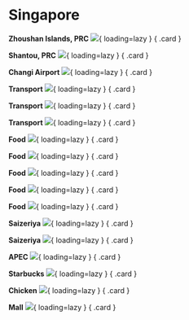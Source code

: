 # Singapore


<div class="grid" markdown>

**Zhoushan Islands, PRC** ![](/assets/singapore/cn_infra_1.jpg){ loading=lazy } 
{ .card } 

**Shantou, PRC** ![](/assets/singapore/cn_infra_2.jpg){ loading=lazy } 
{ .card } 

</div>

**Changi Airport** ![](/assets/singapore/changi_1.jpg){ loading=lazy } 
{ .card } 

<div class="grid" markdown>

**Transport** ![](/assets/singapore/trans_1.jpg){ loading=lazy } 
{ .card } 

**Transport** ![](/assets/singapore/trans_2.jpg){ loading=lazy } 
{ .card } 

**Transport** ![](/assets/singapore/trans_3.jpg){ loading=lazy } 
{ .card } 

</div>

<div class="grid" markdown>

**Food** ![](/assets/singapore/food_1.jpg){ loading=lazy } 
{ .card } 

**Food** ![](/assets/singapore/food_2.jpg){ loading=lazy } 
{ .card } 

**Food** ![](/assets/singapore/food_3.jpg){ loading=lazy } 
{ .card } 

**Food** ![](/assets/singapore/food_republic.jpg){ loading=lazy } 
{ .card } 

**Food** ![](/assets/singapore/sugercane.jpg){ loading=lazy } 
{ .card } 

</div>

<div class="grid" markdown>

**Saizeriya** ![](/assets/singapore/saizeriya_1.jpg){ loading=lazy } 
{ .card } 

**Saizeriya** ![](/assets/singapore/saizeriya_2.jpg){ loading=lazy } 
{ .card } 

</div>

<div class="grid" markdown>

**APEC** ![](/assets/singapore/apec.jpg){ loading=lazy } 
{ .card }

**Starbucks** ![](/assets/singapore/starbucks.jpg){ loading=lazy } 
{ .card } 

</div>


<div class="grid" markdown>

**Chicken** ![](/assets/singapore/chicken.jpg){ loading=lazy } 
{ .card }

**Mall** ![](/assets/singapore/mall.jpg){ loading=lazy } 
{ .card } 

</div>